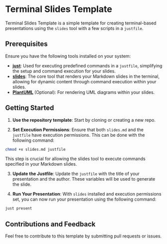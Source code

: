 # Terminal Slides Template

Terminal Slides Template is a simple template for creating terminal-based
presentations using the `slides` tool with a few scripts in a `justfile`.

## Prerequisites

Ensure you have the following tools installed on your system:

- **[just](https://github.com/casey/just)**: Used for executing predefined commands in a `justfile`, simplifying the setup and command execution for your slides.
- **[slides](https://maaslalani.com/slides/)**: The core tool that renders your Markdown slides in the terminal, allowing for dynamic content through command execution within your slides.
- **[PlantUML](http://plantuml.com/starting)** (Optional): For rendering UML diagrams within your slides.

## Getting Started

1. **Use the repository template**: Start by cloning or creating a new repo.

2. **Set Execution Permissions**: Ensure that both `slides.md` and the `justfile` have execution permissions. This can be done with the following command:

```bash
chmod +x slides.md justfile
```

This step is crucial for allowing the slides tool to execute commands specified in your Markdown slides.

3. **Update the Justfile**: Update the `justfile` with the title of your
   presentation and the author. These variables will be used to generate the slide.

4. **Run Your Presentation**: With `slides` installed and execution permissions set, you can now run your presentation using the following command:

```bash
just present
```

## Contributions and Feedback

Feel free to contribute to this template by submitting pull requests or issues.
